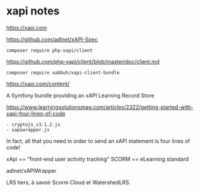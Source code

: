 xapi notes
===

https://xapi.com

https://github.com/adlnet/xAPI-Spec

    composer require php-xapi/client

https://github.com/php-xapi/client/blob/master/doc/client.md

    composer require xabbuh/xapi-client-bundle

https://xapi.com/content/

A Symfony bundle providing an xAPI Learning Record Store

https://www.learningsolutionsmag.com/articles/2322/getting-started-with-xapi-four-lines-of-code

    - cryptojs_v3.1.2.js
    - xapiwrapper.js

In fact, all that you need in order to send an xAPI statement is four lines of code!

xApi == "front-end user activity tracking"
SCORM == eLearning standard

adlnet/xAPIWrapper

LRS tiers, à savoir Scorm Cloud et WatershedLRS.

